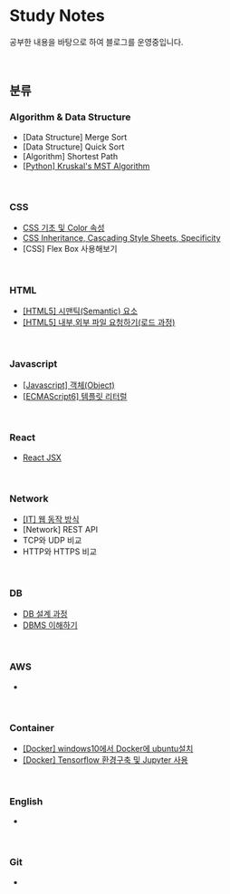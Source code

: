 # Study Notes
공부한 내용을 바탕으로 하여 블로그를 운영중입니다. 

<br>


## 분류
### Algorithm & Data Structure
* [Data Structure] Merge Sort
* [Data Structure] Quick Sort
* [Algorithm] Shortest Path 
* [[Python] Kruskal's MST Algorithm](https://velog.io/@neo5188/Algorithm-Kruskals-MST-Algorithm)

<br>


### CSS
* [CSS 기초 및 Color 속성](https://velog.io/@neo5188/CSS-CSS-%EA%B8%B0%EC%B4%88-%EB%B0%8F-Color-%EC%86%8D%EC%84%B1)
* [CSS Inheritance, Cascading Style Sheets, Specificity](https://velog.io/@neo5188/CSSHTML5-Inheritance-Cascading-Style-Sheets-Specificity)
* [CSS] Flex Box 사용해보기

<br>

### HTML
* [[HTML5] 시맨틱(Semantic) 요소](https://velog.io/@neo5188/HTML5-%EC%8B%9C%EB%A7%A8%ED%8B%B1Semantic-%EC%9A%94%EC%86%8C)
* [[HTML5] 내부,외부 파일 요청하기(로드 과정)](https://velog.io/@neo5188/HTML-%EB%82%B4%EB%B6%80%EC%99%B8%EB%B6%80-%ED%8C%8C%EC%9D%BC-%EC%9A%94%EC%B2%AD%ED%95%98%EA%B8%B0%EB%A1%9C%EB%93%9C-%EA%B3%BC%EC%A0%95)

<br>

### Javascript
* [[Javascript] 객체(Object)](https://velog.io/@neo5188/Javascript-Object1)
* [[ECMAScript6] 템플릿 리터럴](https://velog.io/@neo5188/ECMAScript6-%ED%85%9C%ED%94%8C%EB%A6%BF-%EB%A6%AC%ED%84%B0%EB%9F%B4)


<br>

### React
* [React JSX](https://velog.io/@neo5188/React-JSX)

<br>

### Network
* [[IT] 웹 동작 방식](https://velog.io/@neo5188/IT-%EC%9B%B9-%EB%8F%99%EC%9E%91-%EB%B0%A9%EC%8B%9D)
* [Network] REST API
* TCP와 UDP 비교
* HTTP와 HTTPS 비교


<br>

### DB
* [DB 설계 과정](https://velog.io/@neo5188/DBMS-DB-%EC%84%A4%EA%B3%84-%EA%B3%BC%EC%A0%95)
* [DBMS 이해하기](https://velog.io/@neo5188/DB-DBMS-%EC%9D%B4%ED%95%B4%ED%95%98%EA%B8%B0)


<br>


### AWS
*

<br>


### Container
* [[Docker] windows10에서 Docker에 ubuntu설치](https://velog.io/@neo5188/Docker-windows10%EC%97%90%EC%84%9C-Docker%EC%97%90-ubuntu%EC%84%A4%EC%B9%98)
* [[Docker] Tensorflow 환경구축 및 Jupyter 사용](https://velog.io/@neo5188/Docker-Tensorflow-%ED%99%98%EA%B2%BD%EA%B5%AC%EC%B6%95-%EB%B0%8F-Jupyter-%EC%82%AC%EC%9A%A9)


<br>


### English
*

<br>


### Git
*
